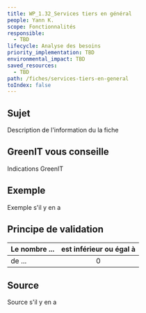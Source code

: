 ```yaml
---
title: WP_1.32_Services tiers en général
people: Yann K.
scope: Fonctionnalités
responsible:
  - TBD
lifecycle: Analyse des besoins
priority_implementation: TBD
environmental_impact: TBD
saved_resources:
  - TBD
path: /fiches/services-tiers-en-general
toIndex: false
---
```


## Sujet

Description de l'information du la fiche

## GreenIT vous conseille

Indications GreenIT

## Exemple

Exemple s'il y en a

## Principe de validation

| Le nombre ... | est inférieur ou égal à |
| ------------- | :---------------------: |
| de ...        |            0            |

## Source

Source s'il y en a
